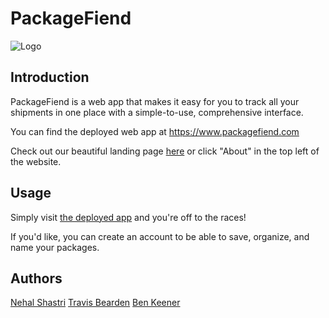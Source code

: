 # PackageFiend
![Logo](https://www.packagefiend.com/images/PkgFiend_logo.svg)

## Introduction
PackageFiend is a web app that makes it easy for you to track all your shipments in one place with a simple-to-use, comprehensive interface.

You can find the deployed web app at https://www.packagefiend.com

Check out our beautiful landing page [here](https://www.packagefiend.com/landingpage.html) or click "About" in the top left of the website.

## Usage

Simply visit [the deployed app](https://www.packagefiend.com) and you're off to the races!

If you'd like, you can create an account to be able to save, organize, and name your packages.

## Authors
[Nehal Shastri](https://www.linkedin.com/in/nehalshastri/)
[Travis Bearden](https://www.linkedin.com/in/travis-bearden-b9089029/)
[Ben Keener](https://www.linkedin.com/in/ben-keener/)
